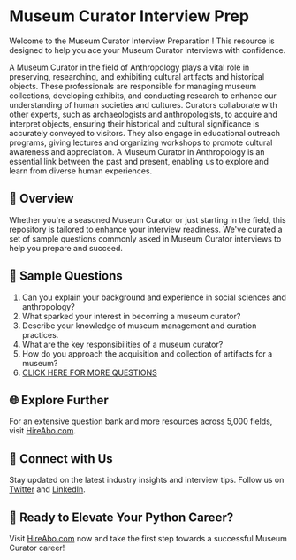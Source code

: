 # Museum Curator Interview Prep

Welcome to the Museum Curator Interview Preparation ! This resource is designed to help you ace your Museum Curator interviews with confidence.

A Museum Curator in the field of Anthropology plays a vital role in preserving, researching, and exhibiting cultural artifacts and historical objects. These professionals are responsible for managing museum collections, developing exhibits, and conducting research to enhance our understanding of human societies and cultures. Curators collaborate with other experts, such as archaeologists and anthropologists, to acquire and interpret objects, ensuring their historical and cultural significance is accurately conveyed to visitors. They also engage in educational outreach programs, giving lectures and organizing workshops to promote cultural awareness and appreciation. A Museum Curator in Anthropology is an essential link between the past and present, enabling us to explore and learn from diverse human experiences.

## 🚀 Overview

Whether you're a seasoned Museum Curator or just starting in the field, this repository is tailored to enhance your interview readiness. We've curated a set of sample questions commonly asked in Museum Curator interviews to help you prepare and succeed.

## 📝 Sample Questions

1. Can you explain your background and experience in social sciences and anthropology?
2. What sparked your interest in becoming a museum curator?
3. Describe your knowledge of museum management and curation practices.
4. What are the key responsibilities of a museum curator?
5. How do you approach the acquisition and collection of artifacts for a museum?
6. [CLICK HERE FOR MORE QUESTIONS](https://hireabo.com/job/7_2_7/Museum%20Curator)

## 🌐 Explore Further

For an extensive question bank and more resources across 5,000 fields, visit [HireAbo.com](https://www.hireabo.com).

## 📱 Connect with Us

Stay updated on the latest industry insights and interview tips. Follow us on [Twitter](https://twitter.com/hireabo) and [LinkedIn](https://www.linkedin.com/in/hire-abo-3609972a8/).

## 🚀 Ready to Elevate Your Python Career?

Visit [HireAbo.com](https://www.hireabo.com) now and take the first step towards a successful Museum Curator career!